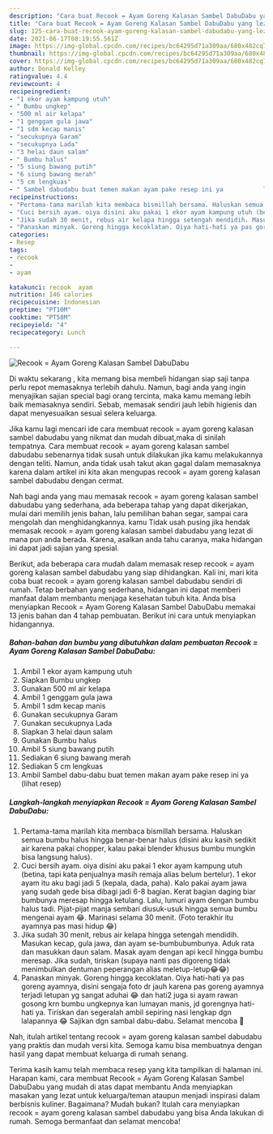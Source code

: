 ```yaml
---
description: "Cara buat Recook = Ayam Goreng Kalasan Sambel DabuDabu yang lezat Untuk Jualan"
title: "Cara buat Recook = Ayam Goreng Kalasan Sambel DabuDabu yang lezat Untuk Jualan"
slug: 125-cara-buat-recook-ayam-goreng-kalasan-sambel-dabudabu-yang-lezat-untuk-jualan
date: 2021-06-17T08:19:55.561Z
image: https://img-global.cpcdn.com/recipes/bc64295d71a309aa/680x482cq70/recook-ayam-goreng-kalasan-sambel-dabudabu-foto-resep-utama.jpg
thumbnail: https://img-global.cpcdn.com/recipes/bc64295d71a309aa/680x482cq70/recook-ayam-goreng-kalasan-sambel-dabudabu-foto-resep-utama.jpg
cover: https://img-global.cpcdn.com/recipes/bc64295d71a309aa/680x482cq70/recook-ayam-goreng-kalasan-sambel-dabudabu-foto-resep-utama.jpg
author: Donald Kelley
ratingvalue: 4.4
reviewcount: 4
recipeingredient:
- "1 ekor ayam kampung utuh"
- " Bumbu ungkep"
- "500 ml air kelapa"
- "1 genggam gula jawa"
- "1 sdm kecap manis"
- "secukupnya Garam"
- "secukupnya Lada"
- "3 helai daun salam"
- " Bumbu halus"
- "5 siung bawang putih"
- "6 siung bawang merah"
- "5 cm lengkuas"
- " Sambel dabudabu buat temen makan ayam pake resep ini ya           lihat resep"
recipeinstructions:
- "Pertama-tama marilah kita membaca bismillah bersama. Haluskan semua bumbu halus hingga benar-benar halus (disini aku kasih sedikit air karena pakai chopper, kalau pakai blender khusus bumbu mungkin bisa langsung halus)."
- "Cuci bersih ayam. oiya disini aku pakai 1 ekor ayam kampung utuh (betina, tapi kata penjualnya masih remaja alias belum bertelur). 1 ekor ayam itu aku bagi jadi 5 (kepala, dada, paha). Kalo pakai ayam jawa yang sudah gede bisa dibagi jadi 6-8 bagian. Kerat bagian daging biar bumbunya meresap hingga ketulang. Lalu, lumuri ayam dengan bumbu halus tadi. Pijat-pijat manja sembari diusuk-usuk hingga semua bumbu mengenai ayam 😂. Marinasi selama 30 menit. (Foto terakhir itu ayamnya pas masi hidup 😂)"
- "Jika sudah 30 menit, rebus air kelapa hingga setengah mendidih. Masukan kecap, gula jawa, dan ayam se-bumbubumbunya. Aduk rata dan masukkan daun salam. Masak ayam dengan api kecil hingga bumbu meresap. Jika sudah, tiriskan (supaya nanti pas digoreng tidak menimbulkan dentuman peperangan alias meletup-letup😂😂)"
- "Panaskan minyak. Goreng hingga kecoklatan. Oiya hati-hati ya pas goreng ayamnya, disini sengaja foto dr jauh karena pas goreng ayamnya terjadi letupan yg sangat aduhai 😂 dan hati2 juga si ayam rawan gosong krn bumbu ungkepnya kan lumayan manis, jd gorengnya hati-hati ya. Tiriskan dan segeralah ambil sepiring nasi lengkap dgn lalapannya 😂 Sajikan dgn sambal dabu-dabu. Selamat mencoba 🥳"
categories:
- Resep
tags:
- recook
- 
- ayam

katakunci: recook  ayam 
nutrition: 146 calories
recipecuisine: Indonesian
preptime: "PT10M"
cooktime: "PT58M"
recipeyield: "4"
recipecategory: Lunch

---
```



![Recook = Ayam Goreng Kalasan Sambel DabuDabu](https://img-global.cpcdn.com/recipes/bc64295d71a309aa/680x482cq70/recook-ayam-goreng-kalasan-sambel-dabudabu-foto-resep-utama.jpg)

Di waktu  sekarang , kita memang bisa membeli hidangan siap saji tanpa perlu repot memasaknya terlebih dahulu. Namun, bagi anda yang ingin menyajikan sajian special bagi orang tercinta, maka kamu memang lebih baik memasaknya sendiri. Sebab, memasak sendiri jauh lebih higienis dan dapat menyesuaikan sesuai selera keluarga.

Jika kamu lagi mencari ide cara membuat recook = ayam goreng kalasan sambel dabudabu yang nikmat dan mudah dibuat,maka di sinilah tempatnya. Cara membuat recook = ayam goreng kalasan sambel dabudabu  sebenarnya tidak susah untuk dilakukan jika kamu melakukannya dengan teliti. Namun, anda tidak usah takut akan gagal dalam memasaknya 
karena dalam artikel ini kita akan mengupas recook = ayam goreng kalasan sambel dabudabu dengan cermat.  



Nah bagi anda yang mau memasak recook = ayam goreng kalasan sambel dabudabu yang sederhana, ada beberapa tahap yang dapat dikerjakan, mulai dari memilih jenis bahan, lalu pemilihan bahan segar, sampai cara mengolah dan menghidangkannya. kamu Tidak usah pusing jika hendak memasak recook = ayam goreng kalasan sambel dabudabu yang lezat di mana pun anda berada. Karena, asalkan anda  tahu caranya, maka hidangan ini dapat jadi sajian yang spesial.

Berikut, ada beberapa cara mudah dalam memasak resep recook = ayam goreng kalasan sambel dabudabu yang siap dihidangkan. Kali ini, mari kita coba buat recook = ayam goreng kalasan sambel dabudabu sendiri di rumah. Tetap berbahan yang sederhana, hidangan ini dapat memberi manfaat dalam membantu menjaga kesehatan tubuh kita. Anda bisa menyiapkan Recook = Ayam Goreng Kalasan Sambel DabuDabu memakai 13 jenis bahan dan 4 tahap pembuatan. Berikut ini cara untuk menyiapkan hidangannya.

<!--inarticleads1-->

##### Bahan-bahan dan bumbu yang dibutuhkan dalam pembuatan Recook = Ayam Goreng Kalasan Sambel DabuDabu:

1. Ambil 1 ekor ayam kampung utuh
1. Siapkan  Bumbu ungkep
1. Gunakan 500 ml air kelapa
1. Ambil 1 genggam gula jawa
1. Ambil 1 sdm kecap manis
1. Gunakan secukupnya Garam
1. Gunakan secukupnya Lada
1. Siapkan 3 helai daun salam
1. Gunakan  Bumbu halus
1. Ambil 5 siung bawang putih
1. Sediakan 6 siung bawang merah
1. Sediakan 5 cm lengkuas
1. Ambil  Sambel dabu-dabu buat temen makan ayam pake resep ini ya           (lihat resep)




<!--inarticleads2-->

##### Langkah-langkah menyiapkan Recook = Ayam Goreng Kalasan Sambel DabuDabu:

1. Pertama-tama marilah kita membaca bismillah bersama. Haluskan semua bumbu halus hingga benar-benar halus (disini aku kasih sedikit air karena pakai chopper, kalau pakai blender khusus bumbu mungkin bisa langsung halus).
1. Cuci bersih ayam. oiya disini aku pakai 1 ekor ayam kampung utuh (betina, tapi kata penjualnya masih remaja alias belum bertelur). 1 ekor ayam itu aku bagi jadi 5 (kepala, dada, paha). Kalo pakai ayam jawa yang sudah gede bisa dibagi jadi 6-8 bagian. Kerat bagian daging biar bumbunya meresap hingga ketulang. Lalu, lumuri ayam dengan bumbu halus tadi. Pijat-pijat manja sembari diusuk-usuk hingga semua bumbu mengenai ayam 😂. Marinasi selama 30 menit. (Foto terakhir itu ayamnya pas masi hidup 😂)
1. Jika sudah 30 menit, rebus air kelapa hingga setengah mendidih. Masukan kecap, gula jawa, dan ayam se-bumbubumbunya. Aduk rata dan masukkan daun salam. Masak ayam dengan api kecil hingga bumbu meresap. Jika sudah, tiriskan (supaya nanti pas digoreng tidak menimbulkan dentuman peperangan alias meletup-letup😂😂)
1. Panaskan minyak. Goreng hingga kecoklatan. Oiya hati-hati ya pas goreng ayamnya, disini sengaja foto dr jauh karena pas goreng ayamnya terjadi letupan yg sangat aduhai 😂 dan hati2 juga si ayam rawan gosong krn bumbu ungkepnya kan lumayan manis, jd gorengnya hati-hati ya. Tiriskan dan segeralah ambil sepiring nasi lengkap dgn lalapannya 😂 Sajikan dgn sambal dabu-dabu. Selamat mencoba 🥳




Nah, itulah artikel tentang  recook = ayam goreng kalasan sambel dabudabu  yang praktis dan mudah versi kita. Semoga kamu bisa membuatnya dengan hasil yang dapat membuat keluarga di rumah senang. 

Terima kasih kamu telah membaca resep yang kita tampilkan di halaman ini. Harapan kami, cara membuat  Recook = Ayam Goreng Kalasan Sambel DabuDabu yang mudah di atas dapat membantu Anda menyiapkan masakan yang lezat untuk keluarga/teman ataupun menjadi inspirasi dalam berbisnis kuliner. Bagaimana? Mudah bukan? Itulah cara menyiapkan recook = ayam goreng kalasan sambel dabudabu yang bisa Anda lakukan di rumah. Semoga bermanfaat dan selamat mencoba!

